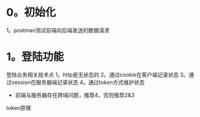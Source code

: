 # 0。初始化
1。postman测试前端向后端发送的数据请求
# 1。登陆功能

登陆业务相关技术点
1。http是无状态的
2。通过cookie在客户端记录状态
3。通过session在服务器端记录状态
4。通过token方式维护状态
- 前端与服务器存在跨域问题，推荐4，否则推荐2&3


token原理
